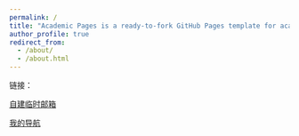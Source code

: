 ```yaml
---
permalink: /
title: "Academic Pages is a ready-to-fork GitHub Pages template for academic personal websites"
author_profile: true
redirect_from: 
  - /about/
  - /about.html
---
```


链接：

[自建临时邮箱](https://cloud-mail.cxyxgzs.dpdns.org)

[我的导航](https://cloud-mail.cxyxgzs.dpdns.org)
